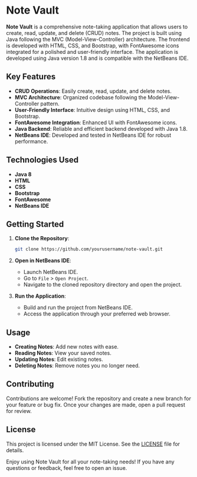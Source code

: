 # Note Vault

**Note Vault** is a comprehensive note-taking application that allows users to create, read, update, and delete (CRUD) notes. The project is built using Java following the MVC (Model-View-Controller) architecture. The frontend is developed with HTML, CSS, and Bootstrap, with FontAwesome icons integrated for a polished and user-friendly interface. The application is developed using Java version 1.8 and is compatible with the NetBeans IDE.

## **Key Features**
- **CRUD Operations**: Easily create, read, update, and delete notes.
- **MVC Architecture**: Organized codebase following the Model-View-Controller pattern.
- **User-Friendly Interface**: Intuitive design using HTML, CSS, and Bootstrap.
- **FontAwesome Integration**: Enhanced UI with FontAwesome icons.
- **Java Backend**: Reliable and efficient backend developed with Java 1.8.
- **NetBeans IDE**: Developed and tested in NetBeans IDE for robust performance.

## **Technologies Used**
- **Java 8**
- **HTML**
- **CSS**
- **Bootstrap**
- **FontAwesome**
- **NetBeans IDE**

## **Getting Started**
1. **Clone the Repository**:
    ```bash
    git clone https://github.com/yourusername/note-vault.git
    ```

2. **Open in NetBeans IDE**:
    - Launch NetBeans IDE.
    - Go to `File` > `Open Project`.
    - Navigate to the cloned repository directory and open the project.

3. **Run the Application**:
    - Build and run the project from NetBeans IDE.
    - Access the application through your preferred web browser.

## **Usage**
- **Creating Notes**: Add new notes with ease.
- **Reading Notes**: View your saved notes.
- **Updating Notes**: Edit existing notes.
- **Deleting Notes**: Remove notes you no longer need.

## **Contributing**
Contributions are welcome! Fork the repository and create a new branch for your feature or bug fix. Once your changes are made, open a pull request for review.

## **License**
This project is licensed under the MIT License. See the [LICENSE](LICENSE) file for details.

Enjoy using Note Vault for all your note-taking needs! If you have any questions or feedback, feel free to open an issue.
